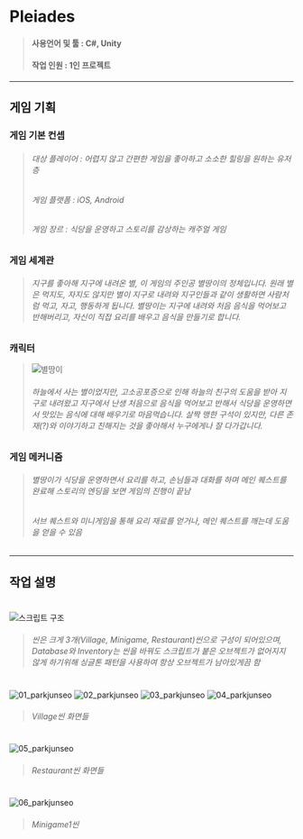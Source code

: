 # Pleiades
> #### 사용언어 및 툴 : C#, Unity
> #### 작업 인원 : 1인 프로젝트

--------
## 게임 기획
### 게임 기본 컨셉
> ###### 대상 플레이어 : 어렵지 않고 간편한 게임을 좋아하고 소소한 힐링을 원하는 유저층
> ###### 게임 플랫폼 : iOS, Android
> ###### 게임 장르 : 식당을 운영하고 스토리를 감상하는 캐주얼 게임

### 게임 세계관
> ###### 지구를 좋아해 지구에 내려온 별, 이 게임의 주인공 별땅이의 정체입니다. 원래 별은 먹지도, 자지도 않지만 별이 지구로 내려와 지구인들과 같이 생활하면 사람처럼 먹고, 자고, 행동하게 됩니다. 별땅이는 지구에 내려와 처음 음식을 먹어보고 반해버리고, 자신이 직접 요리를 배우고 음식을 만들기로 합니다.

### 캐릭터
> ![별땅이](https://user-images.githubusercontent.com/75113789/101164123-0868e680-3678-11eb-8e91-a587d40d0d83.png)
> ###### 하늘에서 사는 별이었지만, 고소공포증으로 인해 하늘의 친구의 도움을 받아 지구로 내려왔고 지구에서 난생 처음으로 음식을 먹어보고 반해서 식당을 운영하면서 맛있는 음식에 대해 배우기로 마음먹습니다. 살짝 맹한 구석이 있지만, 다른 존재(?)와 이야기하고 친해지는 것을 좋아해서 누구에게나 잘 다가갑니다.

### 게임 메커니즘
> ###### 별땅이가 식당을 운영하면서 요리를 하고, 손님들과 대화를 하며 메인 퀘스트를 완료해 스토리의 엔딩을 보면 게임의 진행이 끝남
> ###### 서브 퀘스트와 미니게임을 통해 요리 재료를 얻거나, 메인 퀘스트를 깨는데 도움을 얻을 수 있음


-------
## 작업 설명
#
![스크립트 구조](https://user-images.githubusercontent.com/75113789/101277327-fe212680-37f6-11eb-9452-2393ae793a78.PNG)
> ###### 씬은 크게 3개(Village, Minigame, Restaurant)씬으로 구성이 되어있으며, Database와 Inventory는 씬을 바꿔도 스크립트가 붙은 오브젝트가 없어지지 않게 하기위해 싱글톤 패턴을 사용하여 항상 오브젝트가 남아있게끔 함

#
![01_parkjunseo](https://user-images.githubusercontent.com/75113789/101164574-8d540000-3678-11eb-9453-d4d1fe8fcaae.png)
![02_parkjunseo](https://user-images.githubusercontent.com/75113789/101164577-8f1dc380-3678-11eb-808c-a94147d31d51.PNG)
![03_parkjunseo](https://user-images.githubusercontent.com/75113789/101164579-8f1dc380-3678-11eb-84bd-ec63756524e0.PNG)
![04_parkjunseo](https://user-images.githubusercontent.com/75113789/101164580-8fb65a00-3678-11eb-94d6-2fe6bb56bf10.PNG)
> ###### Village씬 화면들

#
![05_parkjunseo](https://user-images.githubusercontent.com/75113789/101164581-904ef080-3678-11eb-84e9-f408485d2e42.PNG)
> ###### Restaurant씬 화면들

#
![06_parkjunseo](https://user-images.githubusercontent.com/75113789/101164583-904ef080-3678-11eb-866c-cb89a1c44b36.PNG)
> ###### Minigame1씬
